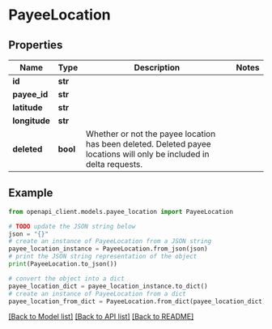 # PayeeLocation


## Properties

Name | Type | Description | Notes
------------ | ------------- | ------------- | -------------
**id** | **str** |  | 
**payee_id** | **str** |  | 
**latitude** | **str** |  | 
**longitude** | **str** |  | 
**deleted** | **bool** | Whether or not the payee location has been deleted.  Deleted payee locations will only be included in delta requests. | 

## Example

```python
from openapi_client.models.payee_location import PayeeLocation

# TODO update the JSON string below
json = "{}"
# create an instance of PayeeLocation from a JSON string
payee_location_instance = PayeeLocation.from_json(json)
# print the JSON string representation of the object
print(PayeeLocation.to_json())

# convert the object into a dict
payee_location_dict = payee_location_instance.to_dict()
# create an instance of PayeeLocation from a dict
payee_location_from_dict = PayeeLocation.from_dict(payee_location_dict)
```
[[Back to Model list]](../README.md#documentation-for-models) [[Back to API list]](../README.md#documentation-for-api-endpoints) [[Back to README]](../README.md)


